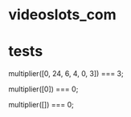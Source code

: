 # videoslots_com
# tests

multiplier([0, 24, 6, 4, 0, 3]) === 3;

multiplier([0]) === 0;

multiplier([]) === 0;
